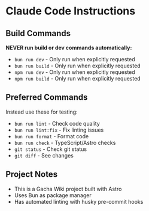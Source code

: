 # Claude Code Instructions

## Build Commands

**NEVER run build or dev commands automatically:**

- `bun run dev` - Only run when explicitly requested
- `bun run build` - Only run when explicitly requested
- `npm run dev` - Only run when explicitly requested
- `npm run build` - Only run when explicitly requested

## Preferred Commands

Instead use these for testing:

- `bun run lint` - Check code quality
- `bun run lint:fix` - Fix linting issues
- `bun run format` - Format code
- `bun run check` - TypeScript/Astro checks
- `git status` - Check git status
- `git diff` - See changes

## Project Notes

- This is a Gacha Wiki project built with Astro
- Uses Bun as package manager
- Has automated linting with husky pre-commit hooks
